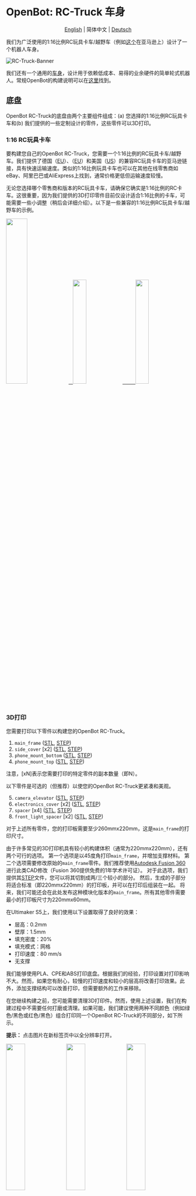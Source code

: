 # OpenBot: RC-Truck 车身

<p align="center">
    <a href="README.md">English</a> |
    <span>简体中文</span> |
    <a href="README.de-DE.md">Deutsch</a>
</p>

我们为广泛使用的1:16比例RC玩具卡车/越野车（例如[这个](https://www.amazon.de/dp/B00M3J7DJW)在亚马逊上）设计了一个机器人车身。

![RC-Truck-Banner](/docs/images/rc-truck-banner.jpg)

我们还有一个通用的[车身](/body/)，设计用于依赖低成本、易得的业余硬件的简单轮式机器人。常规OpenBot的构建说明可以在[这里](/body/README.md)找到。

## 底盘

OpenBot RC-Truck的底盘由两个主要组件组成：(a) 您选择的1:16比例RC玩具卡车和(b) 我们提供的一些定制设计的零件，这些零件可以3D打印。

### 1:16 RC玩具卡车

要构建您自己的OpenBot RC-Truck，您需要一个1:16比例的RC玩具卡车/越野车。我们提供了德国（[EU](https://www.amazon.de/dp/B00M3J7DJW)）、（[EU](https://www.amazon.de/dp/B088FGVYNW)）和美国（[US](https://www.amazon.com/gp/product/B09C8XMPQ9)）的兼容RC玩具卡车的亚马逊链接，具有快速运输速度。类似的1:16比例玩具卡车也可以在其他在线零售商如eBay、阿里巴巴或AliExpress上找到，通常价格更低但运输速度较慢。

无论您选择哪个零售商和版本的RC玩具卡车，请确保它确实是1:16比例的RC卡车。这很重要，因为我们提供的3D打印零件目前仅设计适合1:16比例的卡车，可能需要一些小调整（稍后会详细介绍）。以下是一些兼容的1:16比例RC玩具卡车/越野车的示例。

<p float="left">
  <a href="https://www.amazon.de/dp/B00M3J7DJW" target="_blank"> <img src="/docs/images/rc_toy_1.jpg" width="34%" /> &nbsp
  </a>
  <a href="https://www.amazon.com/gp/product/B09C8XMPQ9" target="_blank"> <img src="/docs/images/rc_toy_2.jpg" width="27%" /> &nbsp &nbsp &nbsp &nbsp
  </a>
  <a href="https://www.amazon.de/dp/B088FGVYNW" target="_blank"> <img src="/docs/images/rc_toy_3.jpg" width="27%" />
  </a>
</p>

### 3D打印

您需要打印以下零件以构建您的OpenBot RC-Truck。

1) ```main_frame``` ([STL](cad/rc_truck_body/main_frame.stl), [STEP](cad/rc_truck_body/main_frame.step))
2) ```side_cover``` \[x2\] ([STL](cad/rc_truck_body/side_cover.stl), [STEP](cad/rc_truck_body/side_cover.step))
3) ```phone_mount_bottom``` ([STL](../phone_mount/phone_mount_bottom.stl), [STEP](../phone_mount/phone_mount_bottom.step))
4) ```phone_mount_top``` ([STL](../phone_mount/phone_mount_top.stl), [STEP](../phone_mount/phone_mount_top.step))

注意，\[xN\]表示您需要打印的特定零件的副本数量（即N）。

以下零件是可选的（但推荐）以使您的OpenBot RC-Truck更紧凑和美观。

5) ```camera_elevator``` ([STL](cad/rc_truck_body/camera_elevator.stl), [STEP](cad/rc_truck_body/camera_elevator.step))
6) ```electronics_cover``` \[x2\] ([STL](cad/rc_truck_body/electronics_cover.stl), [STEP](cad/rc_truck_body/electronics_cover.step))
7) ```spacer``` \[x4\] ([STL](cad/rc_truck_body/spacer.stl), [STEP](cad/rc_truck_body/spacer.step))
8) ```front_light_spacer``` \[x2\] ([STL](cad/rc_truck_body/front_light_spacer.stl), [STEP](cad/rc_truck_body/front_light_spacer.step))

对于上述所有零件，您的打印板需要至少260mmx220mm，这是```main_frame```的打印尺寸。

由于许多常见的3D打印机具有较小的构建体积（通常为220mmx220mm），还有两个可行的选项。
第一个选项是以45度角打印```main_frame```，并增加支撑材料。
第二个选项需要修改原始的```main_frame```零件。我们推荐使用[Autodesk Fusion 360](https://www.autodesk.com/products/fusion-360/overview)进行此类CAD修改（Fusion 360提供免费的1年学术许可证）。
对于此选项，我们提供其[STEP](/body/cad/rc_truck_body/main_frame.step)文件，您可以将其切割成两/三个较小的部分。
然后，生成的子部分将适合标准（即220mmx220mm）的打印板，并可以在打印后组装在一起。
将来，我们可能还会在此处发布这种模块化版本的```main_frame```。所有其他零件需要最小的打印板尺寸为220mmx60mm。

在Ultimaker S5上，我们使用以下设置取得了良好的效果：

- 层高：0.2mm
- 壁厚：1.5mm
- 填充密度：20%
- 填充模式：网格
- 打印速度：80 mm/s
- 无支撑

我们能够使用PLA、CPE和ABS打印底盘。根据我们的经验，打印设置对打印影响不大。然而，如果您有耐心，较慢的打印速度和较小的层高将改善打印效果。此外，添加支撑结构可以改善打印，但需要额外的工作来移除。

在您继续构建之前，您可能需要清理3D打印件。然而，使用上述设置，我们在构建过程中不需要任何打磨或清理。如果可能，我们建议使用两种不同颜色（例如绿色/黑色或红色/黑色）组合打印同一个OpenBot RC-Truck的不同部分，如下所示。

**提示：** 点击图片在新标签页中以全分辨率打开。

<p float="left">
  <img src="/docs/images/3d_print_rc_1.png" width="32%" />
  <img src="/docs/images/3d_print_rc_2.png" width="32%" /> 
  <img src="/docs/images/3d_print_rc_3.png" width="32%" />
</p>

## 组装

虽然可以采用类似于常规OpenBot的DIY方法构建您的OpenBot RC-Truck（参见OpenBot的DIY构建组件和说明[这里](/body/README.md)），我们推荐使用OpenBot的[定制PCB](/body/pcb)来构建和组装OpenBot RC-Truck。如果您希望构建更整洁或希望构建多个OpenBot RC-Truck，这个选项是推荐的。使用我们的[定制PCB](/body/pcb)的另一个优势是，您可以使用相同的组件构建并在不同的OpenBot车身之间切换。

### 材料清单

OpenBot RC-Truck主要依赖于易得的业余电子产品。我们提供了德国（EU）和美国（US）具有快速运输速度的亚马逊链接。如果您有耐心等待更长时间，您也可以从AliExpress（AE）以更便宜的价格获得组件。您将需要以下组件。

#### 必需组件

- 1x RC玩具卡车/越野车（[EU](https://www.amazon.de/dp/B00M3J7DJW), [EU](https://www.amazon.de/dp/B088FGVYNW), [US](https://www.amazon.com/gp/product/B09C8XMPQ9)）
- 1x Arduino Nano（[EU](https://www.amazon.de/dp/B01MS7DUEM), [US](https://www.amazon.com/dp/B00NLAMS9C), [AE](https://www.aliexpress.com/item/32866959979.html)）
- 1x OpenBot [定制PCB](/body/pcb)
- 1x USB OTG电缆（[EU](https://www.amazon.de/gp/product/B075M4CQHZ), [US](https://www.amazon.com/dp/B07LBHKTMM), [AE](https://www.aliexpress.com/item/10000330515850.html)）
- 1x 弹簧或橡皮筋（[EU](https://www.amazon.de/gp/product/B01N30EAZO/), [US](https://www.amazon.com/dp/B008RFVWU2), [AE](https://www.aliexpress.com/item/33043769059.html)）
- 6x M3x25螺丝（[EU](https://www.amazon.de/dp/B07KFL3SSV), [US](https://www.amazon.com/dp/B07WJL3P3X), [AE](https://www.aliexpress.com/item/4000173341865.html)）
- 6x M3螺母（[EU](https://www.amazon.de/dp/B07JMF3KMD), [US](https://www.amazon.com/dp/B071NLDW56), [AE](https://www.aliexpress.com/item/32977174437.html)）
- 杜邦线（[EU](https://www.amazon.de/dp/B07KYHBVR7), [US](https://www.amazon.com/dp/B07GD2BWPY), [AE](https://www.aliexpress.com/item/4000766001685.html)）

#### 可选组件

- 1x 超声波传感器（[EU](https://www.amazon.de/dp/B00LSJWRXU), [US](https://www.amazon.com/dp/B0852V181G/), [AE](https://www.aliexpress.com/item/32713522570.html)）
- 2x 开关（[EU](https://www.amazon.de/dp/B07QB22J62), [US](https://www.amazon.com/dp/B01N2U8PK0), [AE](https://www.aliexpress.com/item/1000005699023.html)）
- 4x 橙色LED 5mm（[EU](https://www.amazon.de/gp/product/B01NCL0UTQ), [US](https://www.amazon.com/dp/B077XD7MVB), [AE](https://www.aliexpress.com/item/4000329069943.html)）
- 4x 红色LED 5mm（[EU](https://www.amazon.de/dp/B083HN3CLY), [US](https://www.amazon.com/dp/B077X95F7C), [AE](https://www.aliexpress.com/item/4000329069943.html)）
- 2x 白色LED灯（[EU](https://www.amazon.de/-/en/gp/product/B06XTQSZDX), [US](https://www.amazon.com/gp/product/B01N2UPAD8), [AE](https://de.aliexpress.com/item/1005002991235830.html)）
- LED用可变电阻器（[EU](https://www.amazon.de/gp/product/B081TXJJGV), [US](https://www.amazon.com/dp/B0711MB4TL), [AE](https://de.aliexpress.com/item/1005003610664176.html)）

### 构建说明

**提示：** 点击图片在新标签页中以全分辨率打开。

# 下一步

<p align="center">
    <a href="README.md">English</a> |
    <span>简体中文</span> |
    <a href="README.de-DE.md">Deutsch</a>
</p>

1. 拆卸遥控玩具卡车。移除其顶部盖子，并按照下图所示从底座上拧下四个安装销。保管好所有四个安装销及其对应的螺丝，因为在所有布线完成后，你将使用它们将```main_frame```安装到遥控卡车车身上。所有兼容的遥控玩具卡车都配有两个电机：一个用于油门，另一个用于转向，还有一个用于油门电机的速度控制器（内置5-7V UBEC）和一个2S 7.4V LiPo电池组。从卡车底座上卸下并移除电池组，并使用随车附带的充电器为其充电。暴露/松开两个电机的线连接器以及速度控制器的UBEC输出。在我们的案例中，UBEC输出为6V。
    <p float="left">
      <img src="/docs/images/rc_truck_disassembly_1.JPG" width="32%" />
      <img src="/docs/images/rc_truck_disassembly_2.JPG" width="32%" /> 
      <img src="/docs/images/rc_truck_disassembly_3.JPG" width="32%" />
    </p>
2. 注意到```main_frame```上的两个尺寸d1和d2（如下图所示）取决于所使用的遥控玩具卡车的型号。我们为[这个](https://www.amazon.de/dp/B00M3J7DJW)遥控玩具卡车型号设计了我们的```main_frame```部件。根据你使用的卡车（1:16比例），你可能需要使用```main_frame``` [STEP](/body/cad/rc_truck_body/main_frame.step)文件稍微调整这些尺寸。我们推荐使用[Autodesk Fusion 360](https://www.autodesk.com/products/fusion-360/overview)进行此类CAD修改（Fusion 360提供免费的一年学术许可证）。另外，注意```main_frame```上的小楔形/三角形表示前进方向。
    <p float="left">
      <img src="/docs/images/main-frame-dimensions.png" width="32%" />
      <img src="/docs/images/main-frame-direction.png" width="32%" />
    </p>   
3. （可选）安装用于为机器人供电的开关。你可以简单地通过剪断从速度控制器到电池的正极线，并将开关焊接在这条线的两个分开的部分之间来实现这一点。请确保开关连接器通过热缩管或电工胶带绝缘，并且电源线足够长，以便在组装后开关可以通过```main_frame```背面的矩形开口（见下图）。
    <p float="left">
      <img src="/docs/images/main-frame-switch.png" width="32%" />
      <img src="/docs/images/switch-power.jpg" width="32%" />
    </p>
4. （可选）通过```main_frame```的前格栅安装超声波传感器。如果需要，可以使用热熔胶将其固定到位。在放置之前，轻轻地将连接器推直。这将使组装后更容易访问连接器。将杜邦线从超声波连接器一直拉到```main_frame```背面的矩形开口。
    <p float="left">
      <img src="/docs/images/install-ultrasonic-1.png" width="32%" />
      <img src="/docs/images/ultrasonic-sensor.jpg" width="32%" />
      <img src="/docs/images/install-ultrasonic-2.png" width="32%" />
    </p>
5. （可选）安装用于指示信号的橙色LED灯，分别在```main_frame```的前部和后部。如果需要，可以使用热熔胶将其固定到位。对于每一侧，即左侧和右侧，你需要将前后LED灯并联连接。为此，只需分别将它们的正极和负极连接在一起。类似于超声波传感器电缆，将正负杜邦线从左右指示信号一直拉到```main_frame```背面的矩形开口，在那里它们将连接到PCB上的相应指示信号引脚（正极和负极）。
    <p float="left">
      <img src="/docs/images/insert-leds-orange-1.png" width="32%" />
      <img src="/docs/images/orange-led.jpg" width="32%" />
      <img src="/docs/images/insert-leds-orange-2.png" width="32%" />
    </p>
**提示：** 为了避免布线时的混乱和潜在的接地错误，建议为所有LED的负极形成一个统一的接地环。这意味着在```main_frame```下方运行一根连接所有LED负极的线。然后，这个接地环可以通过一根杜邦线连接到Arduino Nano的接地引脚，该杜邦线运行到```main_frame```背面的矩形开口。

6. （可选）安装前LED灯。你可以使用热熔胶将底座固定到位，并通过每侧的前开口将灯拧入其相应的底座。通过分别连接正极和负极，将两个前LED灯并联连接。由于这些灯工作在6V，你可以将它们的正极直接连接到UBEC输出。将负极连接到接地环（见上面的提示）。这些LED的内部电阻相当高，因此无需添加任何外部电阻。安装LED灯后，在每侧插入并用热熔胶固定两个```front_light_spacers```以锁定LED。
    <p float="left">
      <img src="/docs/images/insert-lamps-1.png" width="32%" />
      <img src="/docs/images/led-lamp-wiring.jpg" width="32%" />
      <img src="/docs/images/add_front_light_spacer.png" width="32%" />
    </p>
7. （可选）安装用于后灯的红色LED。如果需要，可以使用热熔胶将其固定到位。将所有四个红色LED并联连接；即分别连接它们的正极和负极。负极将接地，而正极将通过适当的分压器连接到UBEC输出（有关分压器构造的详细信息，请参见下一步）。
    <p float="left">
      <img src="/docs/images/insert-leds-red.png" width="32%" />
      <img src="/docs/images/red-led.jpg" width="32%" />
    </p>
8. （可选）为后部红色LED安装分压器。大多数彩色LED（例如红色、橙色、黄色等）工作在2-3V，而不是传统的5V，这是Arduino Nano的正常工作电压。因此，需要一个分压器来安全地操作这些LED。对于指示信号，我们的定制PCB中已经内置了一个分压器。因此，你不需要为使用指示信号（即橙色）LED做任何事情。然而，如果你选择添加后灯，即红色LED，那么需要为它们安装一个外部分压器。我们建议使用10kΩ或更高的可变电阻来制作你的分压器。根据你的UBEC输出电压（在我们的案例中为6V），你需要设置一个输出为2-3V的分压器。这可以通过在电阻的外端施加UBEC输出，并通过旋转其顶部的螺丝并使用数字万用表监测地和中间端子之间的输出电压来完成（见下图）。一旦可变电阻的输出电压，即分压器的电压设置在适当的2-3V范围内，用热熔胶固定其螺丝，并将其固定在```main_frame```下方的一个方便位置。
    <p float="left">
      <img src="/docs/images/variable-resistor.jpg" width="32%" />
      <img src="/docs/images/voltage-divider-animation.png" width="32%" />
    </p>
9. （可选）你还可以使用一个或两个单独的开关来打开和关闭前后LED灯。请按照步骤3中的说明安装一个或多个开关以实现此目的。
10. 现在你几乎完成了机器人的布线。此时，请花一些时间确保```main_frame```下方的所有电线和连接正确并使用热缩管或电工胶带进行良好绝缘。使用热熔胶将任何松散的电线固定到位，以防止它们在组装后接触到车轮或机器人的任何活动部件。确保所有来自电机、速度控制器UBEC、LED和超声波传感器的电缆都可以自由地从```main_frame```背面的矩形开口出来。
11. 使用两颗M3x25螺丝和螺母将```phone_mount_bottom```安装到```main_frame```上。如果你想调整手机支架的垂直高度，可以选择在中间插入一个或多个```camera_elevators```。如果使用```camera_elevator```，你将需要M3x35或更长的螺丝将手机支架安装到```main_frame```上。
    <p float="left">
      <img src="/docs/images/add_phone_mount_bottom.png" width="32%" />
      <img src="/docs/images/add_phone_mount_bottom_elevator.png" width="32%" /> 
    </p>
10. 插入```phone_mount_top```并安装弹簧或橡皮筋。
    <p float="left">
      <img src="/docs/images/add_phone_mount_top.png" width="32%" />
    </p>
11. 将两个```side_covers```插入各自的槽中。
    <p float="left">
      <img src="/docs/images/add_side_covers.png" width="32%" />
      <img src="/docs/images/add_side_covers_2.png" width="32%" />
    </p>    
12. 使用四个安装销及其对应的螺丝将```main_frame```安装到遥控卡车车身上。确保所有电缆连接器和机器人的电源开关可以通过```main_frame```背面的矩形开口进行PCB连接。从```main_frame```前面的三角形开口拉出电池连接器。
    <p float="left">
      <img src="/docs/images/add_main_frame_1.JPG" width="32%" />
      <img src="/docs/images/add_main_frame_2.png" width="32%" />
      <img src="/docs/images/add_main_frame_3.JPG" width="32%" />
    </p>
12. 使用四颗M3x25螺丝和螺母在```main_frame```背面安装PCB，并在中间放置四个```spacers```。将Arduino Nano安装到PCB上，并将USB OTG电缆连接到Arduino Nano的USB端口。
    <p float="left">
      <img src="/docs/images/pcb_assembly.JPG" width="32%" />
    </p>
13. 将超声波传感器电缆连接到PCB上标有“sonar”的连接器。确保传感器和PCB端口之间的正负极和数据线正确匹配。
14. 将左右指示灯LED电缆连接到PCB上的相应指示信号连接器。确保LED正负极的正确极性。
15. 将UBEC输出（+6V）连接到Arduino Nano的Vin引脚（可选，Arduino也可以由手机供电），并将UBEC GND连接到Arduino的GND引脚（在Vin旁边）。
16. 将UBEC输出（+6V）连接到转向伺服电机、前LED灯和通过分压器的后红色LED的正极端子。
17. 将转向伺服电机的地线连接到Arduino的GND引脚。
18. 将油门伺服电机的PWM电缆（来自速度控制器）连接到Arduino Nano或PCB扩展板上的A0引脚。
19. 将转向伺服电机的PWM电缆连接到Arduino Nano或PCB扩展板上的A1引脚。
**提示：** 如果你已经为LED布线创建了一个统一的接地环，那么将接地环电缆连接到Arduino的一个GND引脚。Arduino Nano有三个GND引脚可用。如果你没有构建接地环，那么确保所有LED、转向伺服电机、传感器、Arduino Nano和速度控制器的UBEC共享相同的接地，并进行适当的布线和连接。
21. 将电池组连接到前部，并使用魔术贴或安装胶带将其固定到位。将电池放在前部可以方便地进行充电。这种放置方式还可以在智能手机安装在顶部时帮助平衡机器人的重量。
22. 安装前后```electronics_covers```。从后```electronics_cover```的缝隙中拉出USB OTG电缆，以便将其连接到安卓智能手机。
<p float="left">
      <img src="/docs/images/add_covers_1.png" width="32%" />
      <img src="/docs/images/add_covers_2.JPG" width="32%" />
    </p>

## 下一步

刷入[Arduino固件](../../firmware/README.md)